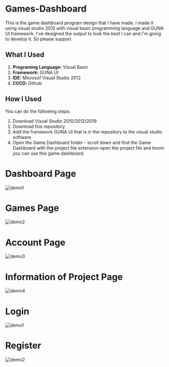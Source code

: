 # Games-Dashboard
This is the game dashboard program design that I have made. I made it using visual studio 2012 with visual basic programming language and GUNA UI framework.
I've designed the output to look the best I can and I'm going to develop it. So please support.

<h2>What I Used</h2>
<ol>
  <li><b>Programing Language:</b> Visual Basic</li>
  <li><b>Framework:</b> GUNA UI</li>
  <li><b>IDE:</b> Microsof Visual Studio 2012</li>
  <li><b>CI/CD:</b> Github</li>
</ol>

<h2>How I Used</h2>
<p>You can do the following steps:</p>
<ol>
  <li>Download Visual Studio 2010/2012/2019</li>
  <li>Download this repository</li>
  <li>Add the framework GUNA UI that is in the repository to the visual studio software</li>
  <li>Open the Game Dashboard folder - scroll down and find the Game Dashboard with the project file extension-open the project file and boom you can use this game dashboard.</li>
</ol>

# Dashboard Page
![demo1](https://user-images.githubusercontent.com/84588706/140006061-86893110-dcf2-49f8-ab10-0d8603980cec.png)

# Games Page
![demo2](https://user-images.githubusercontent.com/84588706/140006064-354fff02-920c-44db-a104-973a9bf944dd.png)

# Account Page
![demo3](https://user-images.githubusercontent.com/84588706/140006066-99eb3933-5cc5-4740-8904-2732f7a49a3f.png)

# Information of Project Page
![demo4](https://user-images.githubusercontent.com/84588706/140006067-fecd4017-02d9-487f-aee9-bd5ed2e1e5de.png)

# Login
![demo1](https://user-images.githubusercontent.com/84588706/140851958-8fed1849-97ba-4366-87d4-161e180b8239.png)


# Register
![demo2](https://user-images.githubusercontent.com/84588706/140851968-b044e3c7-2480-4c65-96b7-0b4bc1a59528.png)
